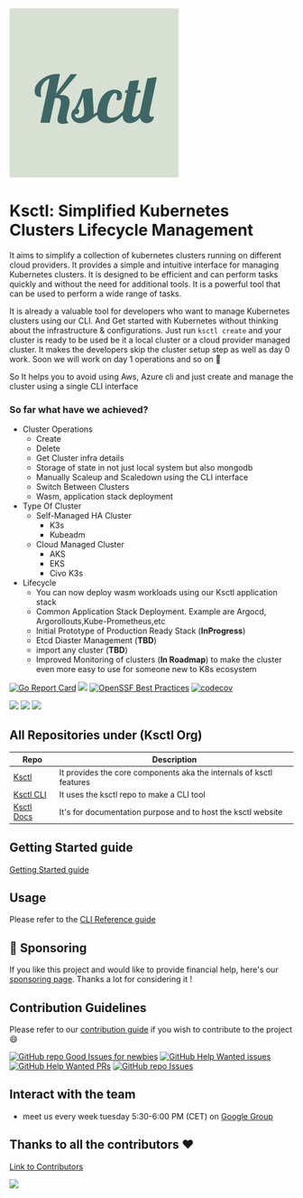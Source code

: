 ![CoverPage Social Media](./img/cover.svg)

# Ksctl: Simplified Kubernetes Clusters Lifecycle Management


It aims to simplify a collection of kubernetes clusters running on different cloud providers. It provides a simple and intuitive interface for managing Kubernetes clusters. It is designed to be efficient and can perform tasks quickly and without the need for additional tools. It is a powerful tool that can be used to perform a wide range of tasks. 

It is already a valuable tool for developers who want to manage Kubernetes clusters using our CLI. And Get started with Kubernetes without thinking about the infrastructure & configurations. Just run `ksctl create` and your cluster is ready to be used be it a local cluster or a cloud provider managed cluster. It makes the developers skip the cluster setup step as well as day 0 work. Soon we will work on day 1 operations and so on 🙂

So It helps you to avoid using Aws, Azure cli and just create and manage the cluster using a single CLI interface


### So far what have we achieved?
* Cluster Operations
  * Create
  * Delete
  * Get Cluster infra details
  * Storage of state in not just local system but also mongodb
  * Manually Scaleup and Scaledown using the CLI interface
  * Switch Between Clusters
  * Wasm, application stack deployment
* Type Of Cluster
  * Self-Managed HA Cluster
    * K3s
    * Kubeadm
  * Cloud Managed Cluster
    * AKS
    * EKS
    * Civo K3s
* Lifecycle
  * You can now deploy wasm workloads using our Ksctl application stack
  * Common Application Stack Deployment. Example are Argocd, Argorollouts,Kube-Prometheus,etc
  * Initial Prototype of Production Ready Stack (**InProgress**)
  * Etcd Diaster Management (**TBD**)
  * import any cluster (**TBD**)
  * Improved Monitoring of clusters (**In Roadmap**) to make the cluster even more easy to use for someone new to K8s ecosystem


[![Go Report Card](https://goreportcard.com/badge/github.com/ksctl/ksctl)](https://goreportcard.com/report/github.com/ksctl/ksctl) [![](https://pkg.go.dev/badge/github.com/ksctl/ksctl.svg)](https://pkg.go.dev/github.com/ksctl/ksctl) [![OpenSSF Best Practices](https://www.bestpractices.dev/projects/7469/badge)](https://www.bestpractices.dev/projects/7469) [![codecov](https://codecov.io/gh/ksctl/ksctl/branch/main/graph/badge.svg?token=QM61IOCPKC)](https://codecov.io/gh/ksctl/ksctl)

![](https://img.shields.io/github/license/ksctl/ksctl?style=for-the-badge) ![](https://img.shields.io/github/issues/ksctl/ksctl?style=for-the-badge) ![](https://img.shields.io/github/forks/ksctl/ksctl?style=for-the-badge) 


## All Repositories under (Ksctl Org)
Repo | Description
-|-
[Ksctl](https://github.com/ksctl/ksctl) | It provides the core components aka the internals of ksctl features
[Ksctl CLI](https://github.com/ksctl/cli) | It uses the ksctl repo to make a CLI tool
[Ksctl Docs](https://github.com/ksctl/docs) | It's for documentation purpose and to host the ksctl website

## Getting Started guide

[Getting Started guide](https://docs.ksctl.com/docs/getting-started/)

## Usage

Please refer to the [CLI Reference guide](https://docs.ksctl.com/docs/reference/cli/)

## 🙏 Sponsoring
If you like this project and would like to provide financial help, here's our [sponsoring page](https://github.com/sponsors/dipankardas011). Thanks a lot for considering it !

## Contribution Guidelines
Please refer to our [contribution guide](https://docs.ksctl.com/docs/contribution-guidelines/) if you wish to contribute to the project :smile:

[![GitHub repo Good Issues for newbies](https://img.shields.io/github/issues/ksctl/ksctl/good%20first%20issue?style=flat&logo=github&logoColor=green&label=Good%20First%20issues)](https://github.com/ksctl/ksctl/issues?q=is%3Aopen+is%3Aissue+label%3A%22good+first+issue%22) [![GitHub Help Wanted issues](https://img.shields.io/github/issues/ksctl/ksctl/help%20wanted?style=flat&logo=github&logoColor=b545d1&label=%22Help%20Wanted%22%20issues)](https://github.com/ksctl/ksctl/issues?q=is%3Aopen+is%3Aissue+label%3A%22help+wanted%22) [![GitHub Help Wanted PRs](https://img.shields.io/github/issues-pr/ksctl/ksctl/help%20wanted?style=flat&logo=github&logoColor=b545d1&label=%22Help%20Wanted%22%20PRs)](https://github.com/ksctl/ksctl/pulls?q=is%3Aopen+is%3Aissue+label%3A%22help+wanted%22) [![GitHub repo Issues](https://img.shields.io/github/issues/ksctl/ksctl?style=flat&logo=github&logoColor=red&label=Issues)](https://github.com/ksctl/ksctl/issues?q=is%3Aopen)

## Interact with the team
* meet us every week tuesday 5:30-6:00 PM (CET) on [Google Group](https://groups.google.com/g/ksctl)

## Thanks to all the contributors ❤️
[Link to Contributors](https://github.com/ksctl/ksctl/graphs/contributors)

<a href="https://github.com/ksctl/ksctl/graphs/contributors">
	<img src="https://contrib.rocks/image?repo=ksctl/ksctl" />
</a>
